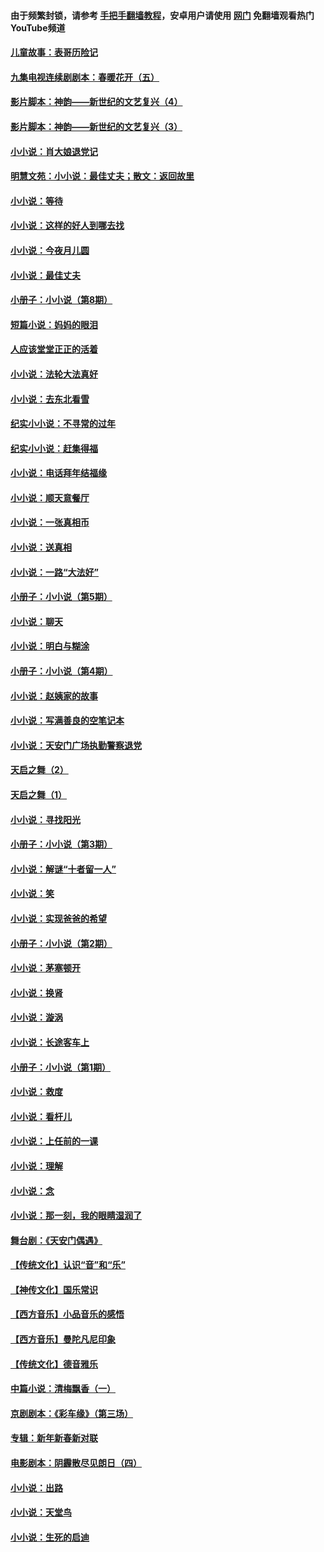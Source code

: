 #### 由于频繁封锁，请参考 [手把手翻墙教程](https://github.com/gfw-breaker/guides/wiki/)，安卓用户请使用 [网门](https://github.com/gfw-breaker/nogfw/blob/master/dl.md?t=07111200) 免翻墙观看热门YouTube频道 

#### [儿童故事：表哥历险记](../pages/328/383535.md?t=07111200) 

#### [九集电视连续剧剧本：春暖花开（五）](../pages/328/275919.md?t=07111200) 

#### [影片脚本：神韵——新世纪的文艺复兴（4）](../pages/328/266089.md?t=07111200) 

#### [影片脚本：神韵——新世纪的文艺复兴（3）](../pages/328/266087.md?t=07111200) 

#### [小小说：肖大娘退党记](../pages/328/239807.md?t=07111200) 

#### [明慧文苑：小小说：最佳丈夫；散文：返回故里](../pages/328/3439.md?t=07111200) 

#### [小小说：等待](../pages/328/223927.md?t=07111200) 

#### [小小说：这样的好人到哪去找](../pages/328/209396.md?t=07111200) 

#### [小小说：今夜月儿圆](../pages/328/193588.md?t=07111200) 

#### [小小说：最佳丈夫](../pages/328/190938.md?t=07111200) 

#### [小册子：小小说（第8期）](../pages/328/188202.md?t=07111200) 

#### [短篇小说：妈妈的眼泪](../pages/328/187712.md?t=07111200) 

#### [人应该堂堂正正的活着](../pages/328/182430.md?t=07111200) 

#### [小小说：法轮大法真好](../pages/328/174669.md?t=07111200) 

#### [小小说：去东北看雪](../pages/328/173882.md?t=07111200) 

#### [纪实小小说：不寻常的过年](../pages/328/173187.md?t=07111200) 

#### [纪实小小说：赶集得福](../pages/328/172652.md?t=07111200) 

#### [小小说：电话拜年结福缘](../pages/328/172533.md?t=07111200) 

#### [小小说：顺天意餐厅](../pages/328/170182.md?t=07111200) 

#### [小小说：一张真相币](../pages/328/169410.md?t=07111200) 

#### [小小说：送真相](../pages/328/166713.md?t=07111200) 

#### [小小说：一路“大法好”](../pages/328/162016.md?t=07111200) 

#### [小册子：小小说（第5期）](../pages/328/161131.md?t=07111200) 

#### [小小说：聊天](../pages/328/159640.md?t=07111200) 

#### [小小说：明白与糊涂](../pages/328/158101.md?t=07111200) 

#### [小册子：小小说（第4期）](../pages/328/158006.md?t=07111200) 

#### [小小说：赵姨家的故事](../pages/328/157843.md?t=07111200) 

#### [小小说：写满善良的空笔记本](../pages/328/157382.md?t=07111200) 

#### [小小说：天安门广场执勤警察退党](../pages/328/156982.md?t=07111200) 

#### [天启之舞（2）](../pages/328/153440.md?t=07111200) 

#### [天启之舞（1）](../pages/328/153439.md?t=07111200) 

#### [小小说：寻找阳光](../pages/328/153065.md?t=07111200) 

#### [小册子：小小说（第3期）](../pages/328/151715.md?t=07111200) 

#### [小小说：解谜“十者留一人”](../pages/328/148967.md?t=07111200) 

#### [小小说：笑](../pages/328/148905.md?t=07111200) 

#### [小小说：实现爸爸的希望](../pages/328/148096.md?t=07111200) 

#### [小册子：小小说（第2期）](../pages/328/147214.md?t=07111200) 

#### [小小说：茅塞顿开](../pages/328/147030.md?t=07111200) 

#### [小小说：换肾](../pages/328/146770.md?t=07111200) 

#### [小小说：漩涡](../pages/328/146683.md?t=07111200) 

#### [小小说：长途客车上](../pages/328/145076.md?t=07111200) 

#### [小册子：小小说（第1期）](../pages/328/143963.md?t=07111200) 

#### [小小说：救度](../pages/328/143927.md?t=07111200) 

#### [小小说：看杆儿](../pages/328/142137.md?t=07111200) 

#### [小小说：上任前的一课](../pages/328/140808.md?t=07111200) 

#### [小小说：理解](../pages/328/140476.md?t=07111200) 

#### [小小说：念](../pages/328/139513.md?t=07111200) 

#### [小小说：那一刻，我的眼睛湿润了](../pages/328/138476.md?t=07111200) 

#### [舞台剧：《天安门偶遇》](../pages/328/117155.md?t=07111200) 

#### [【传统文化】认识“音”和“乐”](../pages/328/108667.md?t=07111200) 

#### [【神传文化】国乐常识](../pages/328/104225.md?t=07111200) 

#### [【西方音乐】小品音乐的感悟](../pages/328/102924.md?t=07111200) 

#### [【西方音乐】曼陀凡尼印象](../pages/328/102922.md?t=07111200) 

#### [【传统文化】德音雅乐](../pages/328/102923.md?t=07111200) 

#### [中篇小说：清梅飘香（一）](../pages/328/101058.md?t=07111200) 

#### [京剧剧本：《彩车缘》（第三场）](../pages/328/96434.md?t=07111200) 

#### [专辑：新年新春新对联](../pages/328/94991.md?t=07111200) 

#### [电影剧本：阴霾散尽见朗日（四）](../pages/328/87081.md?t=07111200) 

#### [小小说：出路](../pages/328/84848.md?t=07111200) 

#### [小小说：天堂鸟](../pages/328/83084.md?t=07111200) 

#### [小小说：生死的启迪](../pages/328/70977.md?t=07111200) 

